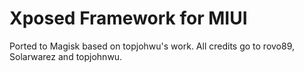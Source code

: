 # Xposed Framework for MIUI
Ported to Magisk based on topjohwu's work. All credits go to rovo89, Solarwarez and topjohnwu.

